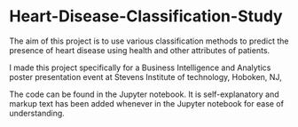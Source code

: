 # Heart-Disease-Classification-Study
The aim of this project is to use various classification methods to predict the presence of heart disease using health and other attributes of patients.

I made this project specifically for a Business Intelligence and Analytics poster presentation event at Stevens Institute of technology, Hoboken, NJ,

The code can be found in the Jupyter notebook. It is self-explanatory and markup text has been added whenever in the Jupyter notebook for ease of understanding.
